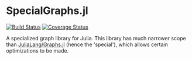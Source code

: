 # SpecialGraphs.jl

[![Build Status](https://travis-ci.org/armanard/SpecialGraphs.jl.svg?branch=master)](https://travis-ci.org/armanard/SpecialGraphs.jl)
[![Coverage Status](https://coveralls.io/repos/armanard/SpecialGraphs.jl/badge.svg?branch=master&service=github)](https://coveralls.io/github/armanard/SpecialGraphs.jl?branch=master)

A specialized graph library for Julia. This library has much narrower scope than [JuliaLang/Graphs.jl](https://github.com/JuliaLang/Graphs.jl) (hence the 'special'), which allows certain optimizations to be made.
